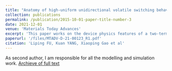 ```yaml
---
title: "Anatomy of high-uniform unidirectional volatile switching behavior in SiO2/TiO2-based selection device"
collection: publications
permalink: /publication/2015-10-01-paper-title-number-3
date: 2021-12-01
venue: 'Materials Today Advances'
excerpt: 'This paper works on the device physics features of a two-terminal device with volatile resistive swithing behavior. These features are of critical importance in neuromorphic computing. I introduced a stochastic model in order to simulate this behavior.'
paperurl: '/files/MTADV-D-21-00123_R1.pdf'
citation: 'Liping FU, Kuan YANG, Xiaoping Gao et al'
---
```

As second author, I am responsible for all the modelling and simulation work. [Archieve of full text](/files/MTADV-D-21-00123_R1.pdf)
